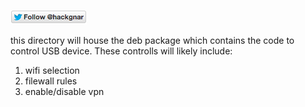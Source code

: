 [![Follow Hackgnar](../static/twitter_hackgnar.png)](https://twitter.com/hackgnar)

this directory will house the deb package which contains the code to control USB device.  These controlls will likely include:
1. wifi selection
2. filewall rules
3. enable/disable vpn
